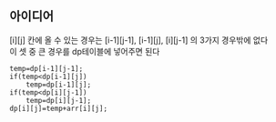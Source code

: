 ## 아이디어
[i][j] 칸에 올 수 있는 경우는 [i-1][j-1], [i-1][j], [i][j-1] 의 3가지 경우밖에 없다  
이 셋 중 큰 경우를 dp테이블에 넣어주면 된다
```
temp=dp[i-1][j-1];
if(temp<dp[i-1][j])
	temp=dp[i-1][j];
if(temp<dp[i][j-1])
	temp=dp[i][j-1];
dp[i][j]=temp+arr[i][j];
```
